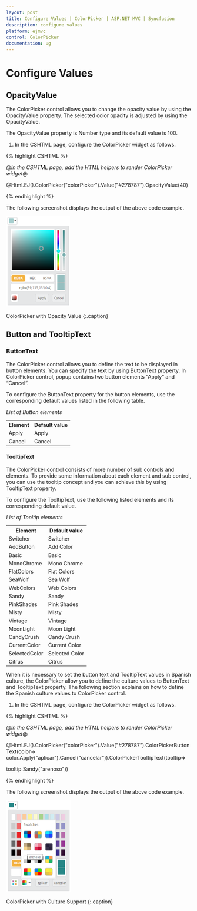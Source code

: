 ```yaml
---
layout: post
title: Configure Values | ColorPicker | ASP.NET MVC | Syncfusion
description: configure values
platform: ejmvc
control: ColorPicker
documentation: ug
---
```


# Configure Values

## OpacityValue

The ColorPicker control allows you to change the opacity value by using the OpacityValue property. The selected color opacity is adjusted by using the OpacityValue. 

The OpacityValue property is Number type and its default value is 100.

1. In the CSHTML page, configure the ColorPicker widget as follows.

{% highlight CSHTML %}

@*In the CSHTML page, add the HTML helpers to render ColorPicker widget*@

 @Html.EJ().ColorPicker("colorPicker").Value("#278787").OpacityValue(40)   

{% endhighlight  %}

The following screenshot displays the output of the above code example.

![](Configure-Values_images/Configure-Values_img1.png)

ColorPicker with Opacity Value
{:.caption}

## Button and TooltipText

### ButtonText

The ColorPicker control allows you to define the text to be displayed in button elements. You can specify the text by using ButtonText property. In ColorPicker control, popup contains two button elements “Apply” and “Cancel”.

To configure the ButtonText property for the button elements, use the corresponding default values listed in the following table.

_List of Button elements_

<table>
<tr>
<th>
Element</th><th>
Default value</th></tr>
<tr>
<td>
Apply</td><td>
Apply</td></tr>
<tr>
<td>
Cancel</td><td>
Cancel</td></tr>
</table>

#### TooltipText

The ColorPicker control consists of more number of sub controls and elements. To provide some information about each element and sub control, you can use the tooltip concept and you can achieve this by using TooltipText property.

To configure the TooltipText, use the following listed elements and its corresponding default value.

_List of Tooltip elements_

<table>
<tr>
<th>
Element</th><th>
Default value</th></tr>
<tr>
<td>
Switcher</td><td>
Switcher</td></tr>
<tr>
<td>
AddButton</td><td>
Add Color</td></tr>
<tr>
<td>
Basic</td><td>
Basic</td></tr>
<tr>
<td>
MonoChrome</td><td>
Mono Chrome</td></tr>
<tr>
<td>
FlatColors</td><td>
Flat Colors</td></tr>
<tr>
<td>
SeaWolf</td><td>
Sea Wolf</td></tr>
<tr>
<td>
WebColors</td><td>
Web Colors</td></tr>
<tr>
<td>
Sandy</td><td>
Sandy</td></tr>
<tr>
<td>
PinkShades</td><td>
Pink Shades</td></tr>
<tr>
<td>
Misty</td><td>
Misty</td></tr>
<tr>
<td>
Vintage</td><td>
Vintage</td></tr>
<tr>
<td>
MoonLight</td><td>
Moon Light</td></tr>
<tr>
<td>
CandyCrush</td><td>
Candy Crush</td></tr>
<tr>
<td>
CurrentColor</td><td>
Current Color</td></tr>
<tr>
<td>
SelectedColor</td><td>
Selected Color</td></tr>
<tr>
<td>
Citrus</td><td>
Citrus</td></tr>
</table>


When it is necessary to set the button text and TooltipText values in Spanish culture, the ColorPicker allow you to define the culture values to ButtonText and TooltipText property. The following section explains on how to define the Spanish culture values to ColorPicker control.

1. In the CSHTML page, configure the ColorPicker widget as follows.

{% highlight CSHTML %}

@*In the CSHTML page, add the HTML helpers to render ColorPicker widget*@

 @Html.EJ().ColorPicker("colorPicker").Value("#278787").ColorPickerButtonText(color=> color.Apply("aplicar").Cancel("cancelar")).ColorPickerTooltipText(tooltip=> 

tooltip.Sandy("arenoso"))  

{% endhighlight %}

The following screenshot displays the output of the above code example.

![](Configure-Values_images/Configure-Values_img2.png)

ColorPicker with Culture Support
{:.caption}
